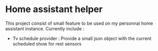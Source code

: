 # Home assistant helper

This project consist of small feature to be used on my personnal home assistant instance.
Currently include :
- Tv schedule provider : Provide a small json object with the current scheduled show for rest sensors
